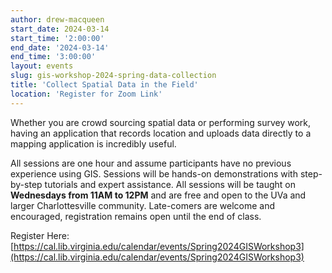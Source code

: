 ```yaml
---
author: drew-macqueen
start_date: 2024-03-14
start_time: '2:00:00'
end_date: '2024-03-14'
end_time: '3:00:00'
layout: events
slug: gis-workshop-2024-spring-data-collection
title: 'Collect Spatial Data in the Field'
location: 'Register for Zoom Link'
---
```


Whether you are crowd sourcing spatial data or performing survey work, having an application that records location and uploads data directly to a mapping application is incredibly useful.   

All sessions are one hour and assume participants have no previous experience using GIS.  Sessions will be hands-on demonstrations with step-by-step tutorials and expert assistance.  All sessions will be taught on **Wednesdays from 11AM to 12PM** and are free and open to the UVa and larger Charlottesville community. Late-comers are welcome and encouraged, registration remains open until the end of class.

Register Here: [https://cal.lib.virginia.edu/calendar/events/Spring2024GISWorkshop3](https://cal.lib.virginia.edu/calendar/events/Spring2024GISWorkshop3)